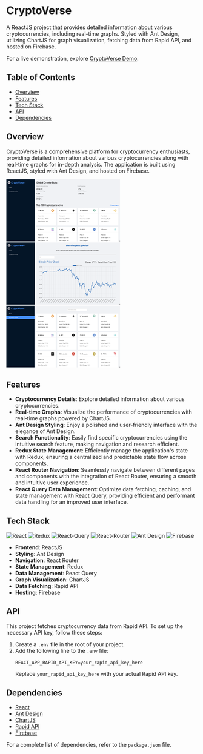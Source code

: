 # CryptoVerse

A ReactJS project that provides detailed information about various cryptocurrencies, including real-time graphs. Styled with Ant Design, utilizing ChartJS for graph visualization, fetching data from Rapid API, and hosted on Firebase.

For a live demonstration, explore [CryptoVerse Demo](https://cryptoversebyvaishali.web.app).

## Table of Contents

- [Overview](#overview)
- [Features](#features)
- [Tech Stack](#tech-stack)
- [API](#api)
- [Dependencies](#dependencies)

## Overview

CryptoVerse is a comprehensive platform for cryptocurrency enthusiasts, providing detailed information about various cryptocurrencies along with real-time graphs for in-depth analysis. The application is built using ReactJS, styled with Ant Design, and hosted on Firebase.

<div>
   <img src='https://github.com/Vaishali785/Cryptoverse/blob/main/src/assets/screenshots/homePage.png' width='300px'/> &nbsp;&nbsp;&nbsp;&nbsp;
   <img src='https://github.com/Vaishali785/Cryptoverse/blob/main/src/assets/screenshots/detailPage.png' width='300px'  /> &nbsp;&nbsp;&nbsp;&nbsp;
   <img src='https://github.com/Vaishali785/Cryptoverse/blob/main/src/assets/screenshots/searchPage.png' width='300px' />    
</div>

## Features

- **Cryptocurrency Details**: Explore detailed information about various cryptocurrencies.
- **Real-time Graphs**: Visualize the performance of cryptocurrencies with real-time graphs powered by ChartJS.
- **Ant Design Styling**: Enjoy a polished and user-friendly interface with the elegance of Ant Design.
- **Search Functionality**: Easily find specific cryptocurrencies using the intuitive search feature, making navigation and research efficient.
- **Redux State Management**: Efficiently manage the application's state with Redux, ensuring a centralized and predictable state flow across components.
- **React Router Navigation**: Seamlessly navigate between different pages and components with the integration of React Router, ensuring a smooth and intuitive user experience.
- **React Query Data Management**: Optimize data fetching, caching, and state management with React Query, providing efficient and performant data handling for an improved user interface.

## Tech Stack

<p align="left"><img src="https://raw.githubusercontent.com/danielcranney/readme-generator/main/public/icons/skills/react-colored.svg" width="50" height="50" alt="React" />
<img src="https://raw.githubusercontent.com/danielcranney/readme-generator/main/public/icons/skills/redux-colored.svg" width="50" height="50" alt="Redux" />
<img alt='React-Query' height="50" width="50" src='https://seeklogo.com/images/R/react-query-logo-1340EA4CE9-seeklogo.com.png'>
<img alt='React-Router' height="50" width="100" src='https://reactrouter.com/_brand/react-router-stacked-color-inverted.png'>
<img src="https://i.pinimg.com/originals/9a/0e/a9/9a0ea991a4367065727f9754e2e09493.png" width="50" height="50" alt="Ant Design" />
<img src="https://raw.githubusercontent.com/danielcranney/readme-generator/main/public/icons/skills/firebase-colored.svg" width="50" height="50" alt="Firebase" />

</p>

- **Frontend**: ReactJS
- **Styling**: Ant Design
- **Navigation**: React Router
- **State Management**: Redux
- **Data Management**: React Query
- **Graph Visualization**: ChartJS
- **Data Fetching**: Rapid API
- **Hosting**: Firebase

## API

This project fetches cryptocurrency data from Rapid API. To set up the necessary API key, follow these steps:

1. Create a `.env` file in the root of your project.
2. Add the following line to the `.env` file:
   ```env
   REACT_APP_RAPID_API_KEY=your_rapid_api_key_here
   ```
   Replace `your_rapid_api_key_here` with your actual Rapid API key.

## Dependencies

- [React](https://reactjs.org/)
- [Ant Design](https://ant.design/)
- [ChartJS](https://www.chartjs.org/)
- [Rapid API](https://rapidapi.com/)
- [Firebase](https://firebase.google.com/)

For a complete list of dependencies, refer to the `package.json` file.

<!-- Hosted on Main branch  -->
<!-- Master branch contains the code of initial deployed website, so don't change anything here. -->
<!-- Do all the changes on New branch and then merge it in main -->
<!-- nvm default works for this project -->
